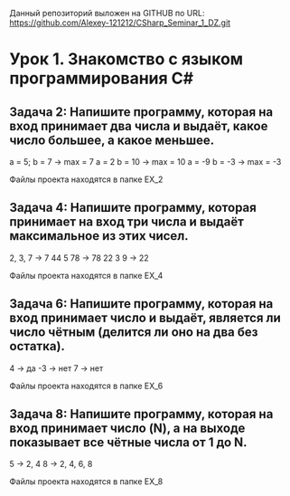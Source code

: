 Данный репозиторий выложен на GITHUB по URL:
https://github.com/Alexey-121212/CSharp_Seminar_1_DZ.git

# Урок 1. Знакомство с языком программирования С#

## Задача 2: Напишите программу, которая на вход принимает два числа и выдаёт, какое число большее, а какое меньшее.
a = 5; b = 7 -> max = 7
a = 2 b = 10 -> max = 10
a = -9 b = -3 -> max = -3

Файлы проекта находятся в папке EX_2

## Задача 4: Напишите программу, которая принимает на вход три числа и выдаёт максимальное из этих чисел.
2, 3, 7 -> 7
44 5 78 -> 78
22 3 9 -> 22

Файлы проекта находятся в папке EX_4

## Задача 6: Напишите программу, которая на вход принимает число и выдаёт, является ли число чётным (делится ли оно на два без остатка).
4 -> да
-3 -> нет
7 -> нет

Файлы проекта находятся в папке EX_6

## Задача 8: Напишите программу, которая на вход принимает число (N), а на выходе показывает все чётные числа от 1 до N.
5 -> 2, 4
8 -> 2, 4, 6, 8

Файлы проекта находятся в папке EX_8
